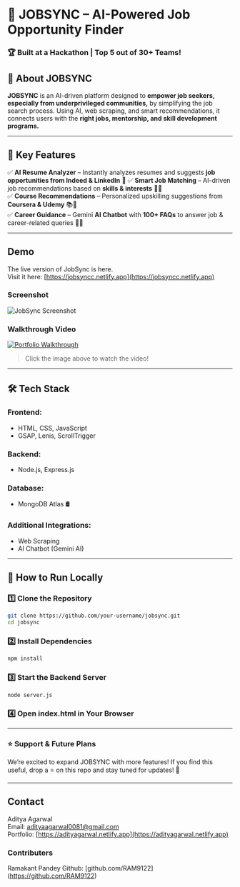 # 🚀 JOBSYNC – AI-Powered Job Opportunity Finder  

### 🏆 Built at a Hackathon | **Top 5 out of 30+ Teams!**  

## 📌 About JOBSYNC  
**JOBSYNC** is an AI-driven platform designed to **empower job seekers, especially from underprivileged communities,** by simplifying the job search process. Using AI, web scraping, and smart recommendations, it connects users with the **right jobs, mentorship, and skill development programs.**  

---

## 🎯 Key Features  

✅ **AI Resume Analyzer** – Instantly analyzes resumes and suggests **job opportunities from Indeed & LinkedIn** 📄
✅ **Smart Job Matching** – AI-driven job recommendations based on **skills & interests** 🎯💼  
✅ **Course Recommendations** – Personalized upskilling suggestions from **Coursera & Udemy** 📚🚀  
✅ **Career Guidance** – Gemini **AI Chatbot** with **100+ FAQs** to answer job & career-related queries 🤖💬  

---

## Demo

The live version of JobSync is here.  
Visit it here: [https://jobsyncc.netlify.app](https://jobsyncc.netlify.app)

### Screenshot
![JobSync Screenshot](https://res.cloudinary.com/dcf0cpuqf/image/upload/v1738695543/Screenshot_2025-02-02_181936_qpdcqu.png)

### Walkthrough Video
[![Portfolio Walkthrough](https://res.cloudinary.com/dcf0cpuqf/image/upload/v1738695543/Screenshot_2025-02-02_181936_qpdcqu.png)](https://res.cloudinary.com/dcf0cpuqf/video/upload/v1738695592/JOBSYNC-LANDING_aopixn.mp4)

> Click the image above to watch the video!

---

## 🛠️ Tech Stack  

### **Frontend:**  
- HTML, CSS, JavaScript  
- GSAP, Lenis, ScrollTrigger  

### **Backend:**  
- Node.js, Express.js  

### **Database:**  
- MongoDB Atlas 🛢️  

### **Additional Integrations:**  
- Web Scraping  
- AI Chatbot (Gemini AI)  

---

## 🚀 How to Run Locally  

### 1️⃣ Clone the Repository  
```sh
git clone https://github.com/your-username/jobsync.git
cd jobsync
```

### 2️⃣ Install Dependencies
```sh
npm install
```

### 3️⃣ Start the Backend Server
```sh
node server.js
```

### 4️⃣ Open index.html in Your Browser

---

### ⭐ Support & Future Plans
We’re excited to expand JOBSYNC with more features! If you find this useful, drop a ⭐ on this repo and stay tuned for updates! 🚀

---

## Contact

Aditya Agarwal  
Email: [adityaagarwal0081@gmail.com](mailto:adityaagarwal0081@gmail.com)  
Portfolio: [https://adityagarwal.netlify.app](https://adityagarwal.netlify.app)

### Contributers

Ramakant Pandey
Github: [github.com/RAM9122] (https://github.com/RAM9122)